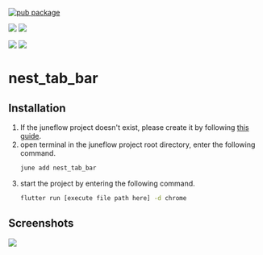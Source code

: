 [![pub package](https://img.shields.io/pub/v/nest_tab_bar.svg)](https://pub.dartlang.org/packages/nest_tab_bar)

[![](https://img.shields.io/badge/Module-Hub-007bff?style=for-the-badge&logo=flutter)](https://module.juneflow.org/)
[![](https://img.shields.io/badge/View-Hub-007bff?style=for-the-badge&logo=flutter)](https://view.juneflow.org/)

[![](https://img.shields.io/badge/DISCORD-JOIN%20SERVER-5663F7?style=for-the-badge&logo=discord&logoColor=white)](https://discord.gg/zXXHvAXCug)
[![](https://img.shields.io/badge/KakaoTalk-Join%20Room-FEE500?style=for-the-badge&logo=kakao)](https://open.kakao.com/o/gEwrffbg)
# nest_tab_bar

##  Installation
1. If the juneflow project doesn't exist, please create it by following [this guide](https://doc.juneflow.org/).
2. open terminal in the juneflow project root directory, enter the following command.
    ```bash
    june add nest_tab_bar
    ```
3. start the project by entering the following command.
    ```bash
    flutter run [execute file path here] -d chrome
    ```

## Screenshots
![](https://github.com/juneview-songdo/nest_tab_bar/assets/21379657/35a364f1-0232-4bda-89a7-2d9902ad53c0)

